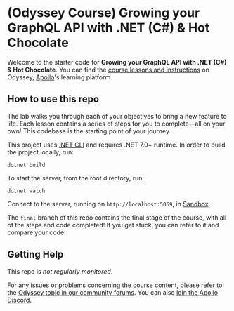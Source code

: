 # (Odyssey Course) Growing your GraphQL API with .NET (C#) & Hot Chocolate 

Welcome to the starter code for **Growing your GraphQL API with .NET (C#) & Hot Chocolate**. You can find the [course lessons and instructions](https://apollographql.com/tutorials/growing-graphql-api-hc-lab) on Odyssey, [Apollo](https://apollographql.com)'s learning platform.

## How to use this repo

The lab walks you through each of your objectives to bring a new feature to life. Each lesson contains a series of steps for you to complete—all on your own! This codebase is the starting point of your journey.

This project uses [.NET CLI](https://learn.microsoft.com/en-us/dotnet/core/tools/) and requires .NET 7.0+ runtime. In order to build the project locally, run:

```shell
dotnet build
```

To start the server, from the root directory, run:

```shell script
dotnet watch
```

Connect to the server, running on `http://localhost:5059`, in [Sandbox](https://studio.apollographql.com/sandbox/explorer).

The `final` branch of this repo contains the final stage of the course, with all of the steps and code completed! If you get stuck, you can refer to it and compare your code.

## Getting Help

This repo is _not regularly monitored_.

For any issues or problems concerning the course content, please refer to the [Odyssey topic in our community forums](https://community.apollographql.com/tags/c/help/6/odyssey). You can also [join the Apollo Discord](https://discord.gg/graphos).
